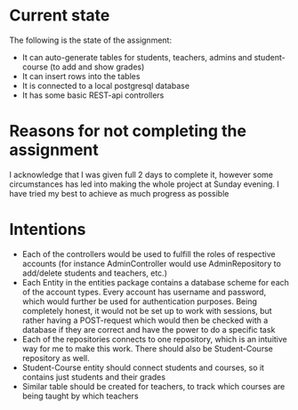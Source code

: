 # Current state
The following is the state of the assignment:

* It can auto-generate tables for students, teachers, admins and student-course (to add and show grades)
* It can insert rows into the tables
* It is connected to a local postgresql database
* It has some basic REST-api controllers

# Reasons for not completing the assignment

I acknowledge that I was given full 2 days to complete it, however some circumstances has led into making the whole project at Sunday evening. 
I have tried my best to achieve as much progress as possible

# Intentions

* Each of the controllers would be used to fulfill the roles of respective accounts (for instance AdminController would use AdminRepository to add/delete students and teachers, etc.)
* Each Entity in the entities package contains a database scheme for each of the account types. Every account has username and password, which would
further be used for authentication purposes. Being completely honest, it would not be set up to work with sessions, but rather having a POST-request which would
then be checked with a database if they are correct and have the power to do a specific task
* Each of the repositories connects to one repository, which is an intuitive way for me to make this work. There should also be Student-Course repository as well.
* Student-Course entity should connect students and courses, so it contains just students and their grades
* Similar table should be created for teachers, to track which courses are being taught by which teachers
